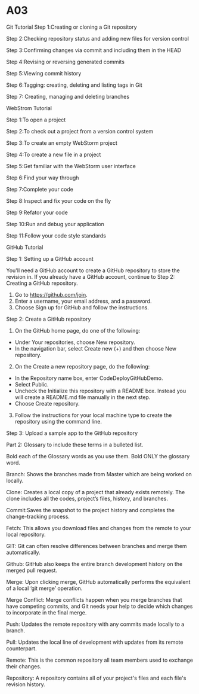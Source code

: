 # A03

Git Tutorial
Step 1:Creating or cloning a Git repository

Step 2:Checking repository status and adding new files for version control

Step 3:Confirming changes via commit and including them in the HEAD

Step 4:Revising or reversing generated commits

Step 5:Viewing commit history

Step 6:Tagging: creating, deleting and listing tags in Git

Step 7: Creating, managing and deleting branches

WebStrom Tutorial

Step 1:To open a project

Step 2:To check out a project from a version control system

Step 3:To create an empty WebStorm project

Step 4:To create a new file in a project

Step 5:Get familiar with the WebStorm user interface

Step 6:Find your way through

Step 7:Complete your code

Step 8:Inspect and fix your code on the fly

Step 9:Refator your code

Step 10:Run and debug your application

Step 11:Follow your code style standards



GitHub Tutorial

Step 1: Setting up a GitHub account

You'll need a GitHub account to create a GitHub repository to store the revision in. If you already have a GitHub account, continue to Step 2: Creating a GitHub repository.
1. Go to https://github.com/join.
2. Enter a username, your email address, and a password.
3. Choose Sign up for GitHub and follow the instructions.

Step 2: Create a GitHub repository

1. On the GitHub home page, do one of the following:
- Under Your repositories, choose New repository.
- In the navigation bar, select Create new (+) and then choose New repository.
2. On the Create a new repository page, do the following:
- In the Repository name box, enter CodeDeployGitHubDemo.
- Select Public.
- Uncheck the Initialize this repository with a README box. Instead you will create a README.md file manually in the next step.
- Choose Create repository.
3. Follow the instructions for your local machine type to create the repository using the command line.

Step 3: Upload a sample app to the GitHub repository


Part 2: Glossary to include these terms in a bulleted list.

Bold each of the Glossary words as you use them.  Bold ONLY the glossary word.

Branch: Shows the branches made from Master which are being worked on locally.

Clone: Creates a local copy of a project that already exists remotely. The clone includes all the codes, project’s files, history, and branches.

Commit:Saves the snapshot to the project history and completes the change-tracking process.

Fetch: This allows you download files and changes from the remote to your local repository. 

GIT: Git can often resolve differences between branches and merge them automatically.

Github: GitHub also keeps the entire branch development history on the merged pull request.

Merge: Upon clicking merge, GitHub automatically performs the equivalent of a local ‘git merge’ operation. 

Merge Conflict: Merge conflicts happen when you merge branches that have competing commits, and Git needs your help to decide which changes to incorporate in the final merge. 

Push: Updates the remote repository with any commits made locally to a branch.

Pull: Updates the local line of development with updates from its remote counterpart. 

Remote: This is the common repository all team members used to exchange their changes. 

Repository: A repository contains all of your project's files and each file's revision history. 
